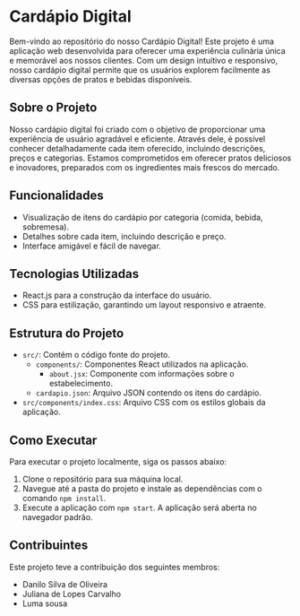 # Cardápio Digital

Bem-vindo ao repositório do nosso Cardápio Digital! Este projeto é uma aplicação web desenvolvida para oferecer uma experiência culinária única e memorável aos nossos clientes. Com um design intuitivo e responsivo, nosso cardápio digital permite que os usuários explorem facilmente as diversas opções de pratos e bebidas disponíveis.

## Sobre o Projeto

Nosso cardápio digital foi criado com o objetivo de proporcionar uma experiência de usuário agradável e eficiente. Através dele, é possível conhecer detalhadamente cada item oferecido, incluindo descrições, preços e categorias. Estamos comprometidos em oferecer pratos deliciosos e inovadores, preparados com os ingredientes mais frescos do mercado.

## Funcionalidades

- Visualização de itens do cardápio por categoria (comida, bebida, sobremesa).
- Detalhes sobre cada item, incluindo descrição e preço.
- Interface amigável e fácil de navegar.

## Tecnologias Utilizadas

- React.js para a construção da interface do usuário.
- CSS para estilização, garantindo um layout responsivo e atraente.

## Estrutura do Projeto

- `src/`: Contém o código fonte do projeto.
    - `components/`: Componentes React utilizados na aplicação.
        - `about.jsx`: Componente com informações sobre o estabelecimento.
    - `cardapio.json`: Arquivo JSON contendo os itens do cardápio.
- `src/components/index.css`: Arquivo CSS com os estilos globais da aplicação.

## Como Executar

Para executar o projeto localmente, siga os passos abaixo:

1. Clone o repositório para sua máquina local.
2. Navegue até a pasta do projeto e instale as dependências com o comando `npm install`.
3. Execute a aplicação com `npm start`. A aplicação será aberta no navegador padrão.

## Contribuintes
Este projeto teve a contribuição dos seguintes membros:
 * Danilo Silva de Oliveira 
 * Juliana de Lopes Carvalho
 * Luma sousa